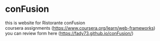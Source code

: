 # conFusion
this is website for Ristorante conFusion  
coursera assignments (https://www.coursera.org/learn/web-frameworks)
you can review form here (https://fady73.github.io/conFusion/)
